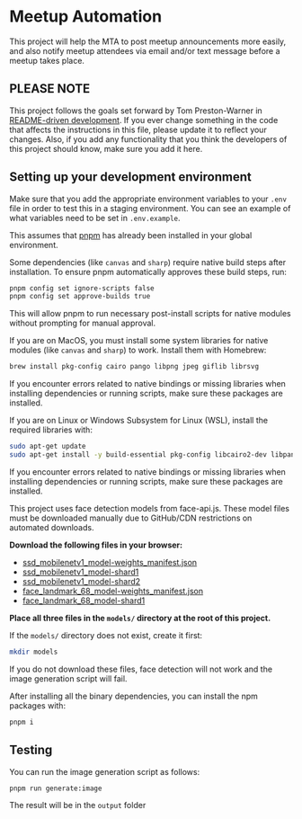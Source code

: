 # Meetup Automation

This project will help the MTA to post meetup announcements more easily, and
also notify meetup attendees via email and/or text message before a meetup takes
place.

## PLEASE NOTE

This project follows the goals set forward by Tom Preston-Warner in
[README-driven
development](https://tom.preston-werner.com/2010/08/23/readme-driven-development).
If you ever change something in the code that affects the instructions in this
file, please update it to reflect your changes. Also, if you add any
functionality that you think the developers of this project should know, make
sure you add it here.

## Setting up your development environment

Make sure that you add the appropriate environment variables to your `.env` file
in order to test this in a staging environment. You can see an example of what
variables need to be set in `.env.example`.

This assumes that [pnpm](https://pnpm.io/) has already been installed in your
global environment.

Some dependencies (like `canvas` and `sharp`) require native build steps after installation. To ensure pnpm automatically approves these build steps, run:

```bash
pnpm config set ignore-scripts false
pnpm config set approve-builds true
```

This will allow pnpm to run necessary post-install scripts for native modules without prompting for manual approval.

If you are on MacOS, you must install some system libraries for native modules (like `canvas` and `sharp`) to work. Install them with Homebrew:

```bash
brew install pkg-config cairo pango libpng jpeg giflib librsvg
```

If you encounter errors related to native bindings or missing libraries when installing dependencies or running scripts, make sure these packages are installed.

If you are on Linux or Windows Subsystem for Linux (WSL), install the required libraries with:

```bash
sudo apt-get update
sudo apt-get install -y build-essential pkg-config libcairo2-dev libpango1.0-dev libjpeg-dev libgif-dev librsvg2-dev libpng-dev
```

If you encounter errors related to native bindings or missing libraries when
installing dependencies or running scripts, make sure these packages are
installed.

This project uses face detection models from face-api.js. These model files must be downloaded manually due to GitHub/CDN restrictions on automated downloads.

**Download the following files in your browser:**
- [ssd_mobilenetv1_model-weights_manifest.json](https://justadudewhohacks.github.io/face-api.js/models/ssd_mobilenetv1_model-weights_manifest.json)
- [ssd_mobilenetv1_model-shard1](https://justadudewhohacks.github.io/face-api.js/models/ssd_mobilenetv1_model-shard1)
- [ssd_mobilenetv1_model-shard2](https://justadudewhohacks.github.io/face-api.js/models/ssd_mobilenetv1_model-shard2)
- [face_landmark_68_model-weights_manifest.json](https://justadudewhohacks.github.io/face-api.js/models/face_landmark_68_model-weights_manifest.json)
- [face_landmark_68_model-shard1](https://justadudewhohacks.github.io/face-api.js/models/face_landmark_68_model-shard1)

**Place all three files in the `models/` directory at the root of this project.**

If the `models/` directory does not exist, create it first:
```bash
mkdir models
```

If you do not download these files, face detection will not work and the image
generation script will fail.

After installing all the binary dependencies, you can install the npm packages with:

```bash
pnpm i
```

## Testing

You can run the image generation script as follows:

```bash
pnpm run generate:image
```

The result will be in the `output` folder
